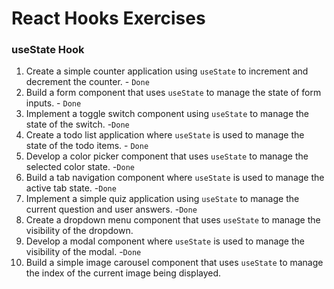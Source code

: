 # React Hooks Exercises

### useState Hook

1. Create a simple counter application using `useState` to increment and decrement the counter. - `Done`
2. Build a form component that uses `useState` to manage the state of form inputs. - `Done`
3. Implement a toggle switch component using `useState` to manage the state of the switch. -`Done`
4. Create a todo list application where `useState` is used to manage the state of the todo items. - `Done`
5. Develop a color picker component that uses `useState` to manage the selected color state. -`Done`
6. Build a tab navigation component where `useState` is used to manage the active tab state. -`Done`
7. Implement a simple quiz application using `useState` to manage the current question and user answers. -`Done`
8. Create a dropdown menu component that uses `useState` to manage the visibility of the dropdown.
9. Develop a modal component where `useState` is used to manage the visibility of the modal. -`Done`
10. Build a simple image carousel component that uses `useState` to manage the index of the current image being displayed.

